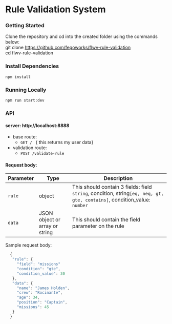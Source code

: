 # Rule Validation System
### Getting Started 
  Clone the repository and cd into the created folder using the commands below:\
    git clone https://github.com/fegoworks/flwv-rule-validation \
    cd flwv-rule-validation 

### Install Dependencies
    npm install
  
### Running Locally
    npm run start:dev

### API
   #### server: http://localhost:8888
    
  - base route: 
     - `GET / ` { this returns my user data}
  - validation route: 
     - `POST /validate-rule `

#### Request body:
   
   Parameter | Type | Description
   --- | --- | ---
   `rule` | object | This should contain 3 fields: field `string`, condition, string`[eq, neq, gt, gte, contains]`, condition_value: `number`
   `data` | JSON object or array or string | This should contain the field parameter on the rule
        
   Sample request body: 
   ```javascript {
     {
      "rule": {
        "field": "missions"
        "condition": "gte",
        "condition_value": 30
      },
      "data": {
        "name": "James Holden",
        "crew": "Rocinante",
        "age": 34,
        "position": "Captain",
        "missions": 45
      }
     }
     
